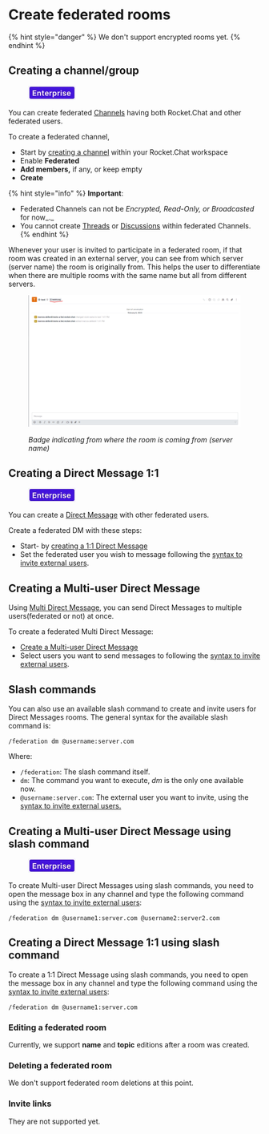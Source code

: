 # Create federated rooms

{% hint style="danger" %}
We don't support encrypted rooms yet.
{% endhint %}

## Creating a channel/group

<figure><img src="../../../../../../.gitbook/assets/2021-06-10_22-31-38 (3) (3) (3) (3) (3) (3) (3) (3) (3) (2) (3) (1) (1) (1) (1) (2) (1).jpg" alt=""><figcaption></figcaption></figure>

You can create federated [Channels](../../../../../user-guides/rooms/channels/) having both Rocket.Chat and other federated users.

To create a federated channel,

* Start by [creating a channel](../../../../../user-guides/rooms/channels/create-a-new-channel.md) within your Rocket.Chat workspace
* Enable **Federated**
* **Add members,** if any, or keep empty
* **Create**

{% hint style="info" %}
**Important**:

* Federated Channels can not be _Encrypted, Read-Only, or Broadcasted_ for now\_.\_
* You cannot create [Threads](../../../../../user-guides/rooms/threads/) or [Discussions](../../../../../user-guides/rooms/discussions/) within federated Channels.
{% endhint %}

Whenever your user is invited to participate in a federated room, if that room was created in an external server, you can see from which server (server name) the room is originally from. This helps the user to differentiate when there are multiple rooms with the same name but all from different servers.

<figure><img src="../../../../../../.gitbook/assets/image (28) (1).png" alt=""><figcaption><p><em>Badge indicating from where the room is coming from (server name)</em></p></figcaption></figure>

## Creating a Direct Message 1:1

<figure><img src="../../../../../../.gitbook/assets/2021-06-10_22-31-38 (3) (3) (3) (3) (3) (3) (3) (3) (3) (2) (3) (1) (1) (1) (1) (2) (1).jpg" alt=""><figcaption></figcaption></figure>

You can create a [Direct Message](../../../../../user-guides/rooms/direct-messages/) with other federated users.

Create a federated DM with these steps:

* Start- by [creating a 1:1 Direct Message](../../../../../user-guides/rooms/direct-messages/create-a-new-direct-message.md)
* Set the federated user you wish to message following the [syntax to invite external users](invite-external-users-to-your-rocket.chat-server.md#invite-external-users-syntax).

## Creating a Multi-user Direct Message

Using [Multi Direct Message](broken-reference/), you can send Direct Messages to multiple users(federated or not) at once.

To create a federated Multi Direct Message:

* [Create a Multi-user Direct Message](broken-reference/)
* Select users you want to send messages to following the [syntax to invite external users](invite-external-users-to-your-rocket.chat-server.md#invite-external-users-syntax).

## Slash commands

You can also use an available slash command to create and invite users for Direct Messages rooms. The general syntax for the available slash command is:

```
/federation dm @username:server.com
```

Where:

* `/federation`: The slash command itself.
* `dm`: The command you want to execute, _dm_ is the only one available now.
* `@username:server.com`: The external user you want to invite, using the [syntax to invite external users.](invite-external-users-to-your-rocket.chat-server.md#invite-external-users-syntax)

## Creating a Multi-user Direct Message using slash command

<figure><img src="../../../../../../.gitbook/assets/2021-06-10_22-31-38 (3) (3) (3) (3) (3) (3) (3) (3) (3) (2) (3) (1) (1) (1) (1) (2) (1).jpg" alt=""><figcaption></figcaption></figure>

To create Multi-user Direct Messages using slash commands, you need to open the message box in any channel and type the following command using the [syntax to invite external users](invite-external-users-to-your-rocket.chat-server.md#invite-external-users-syntax):

```
/federation dm @username1:server.com @username2:server2.com
```

## Creating a Direct Message 1:1 using slash command

To create a 1:1 Direct Message using slash commands, you need to open the message box in any channel and type the following command using the [syntax to invite external users](invite-external-users-to-your-rocket.chat-server.md#invite-external-users-syntax):

```
/federation dm @username1:server.com
```

### Editing a federated room

Currently, we support **name** and **topic** editions after a room was created.

### Deleting a federated room

We don't support federated room deletions at this point.

### Invite links

They are not supported yet.

